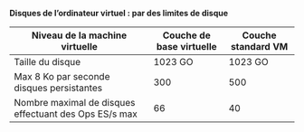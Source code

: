 **Disques de l’ordinateur virtuel : par des limites de disque**

 Niveau de la machine virtuelle | Couche de base virtuelle | Couche standard VM
---|---|---
Taille du disque | 1023 GO | 1023 GO
Max 8 Ko par seconde disques persistantes | 300 | 500
Nombre maximal de disques effectuant des Ops ES/s max | 66 | 40